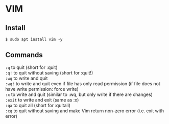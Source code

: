 <div>

<h1>VIM</h1>
<h2>Install</h2>

`$ sudo apt install vim -y`

<h2>Commands</h2>

`:q` to quit (short for :quit)<br>
`:q!` to quit without saving (short for :quit!)<br>
`:wq` to write and quit<br>
`:wq!` to write and quit even if file has only read permission (if file does not have write permission: force write)<br>
`:x` to write and quit (similar to :wq, but only write if there are changes)<br>
`:exit` to write and exit (same as :x)<br>
`:qa` to quit all (short for :quitall)<br>
`:cq` to quit without saving and make Vim return non-zero error (i.e. exit with error)

</div>	